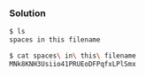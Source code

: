 ### Solution
```bash
$ ls
spaces in this filename
```
```bash
$ cat spaces\ in\ this\ filename
MNk8KNH3Usiio41PRUEoDFPqfxLPlSmx
```
